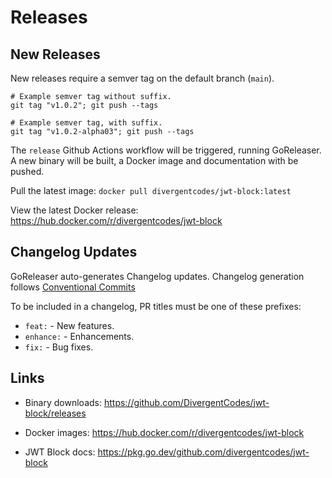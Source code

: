 # Releases

## New Releases

New releases require a semver tag on the default branch (`main`).

```
# Example semver tag without suffix.
git tag "v1.0.2"; git push --tags

# Example semver tag, with suffix.
git tag "v1.0.2-alpha03"; git push --tags
```

The `release` Github Actions workflow will be triggered, running GoReleaser.
A new binary will be built, a Docker image and documentation with be pushed.

Pull the latest image: `docker pull divergentcodes/jwt-block:latest`

View the latest Docker release: https://hub.docker.com/r/divergentcodes/jwt-block


## Changelog Updates

GoReleaser auto-generates Changelog updates.  Changelog generation follows [Conventional Commits](https://www.conventionalcommits.org/en)

To be included in a changelog, PR titles must be one of these prefixes:
- `feat:` - New features.
- `enhance:` - Enhancements.
- `fix:` - Bug fixes.


## Links

- Binary downloads: https://github.com/DivergentCodes/jwt-block/releases

- Docker images: https://hub.docker.com/r/divergentcodes/jwt-block

- JWT Block docs: https://pkg.go.dev/github.com/divergentcodes/jwt-block


